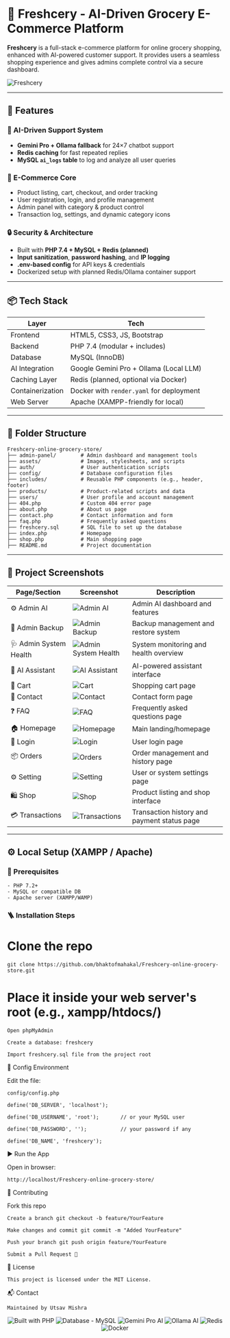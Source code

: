 # 🥦 Freshcery - AI-Driven Grocery E-Commerce Platform

**Freshcery** is a full-stack e-commerce platform for online grocery shopping, enhanced with AI-powered customer support. It provides users a seamless shopping experience and gives admins complete control via a secure dashboard.

![Freshcery](https://img.shields.io/badge/Freshcery-AI%20Grocery%20Platform-43aa8b?style=for-the-badge&logo=leaflet&logoColor=white)


---

## 🚀 Features

### 🤖 AI-Driven Support System
- **Gemini Pro + Ollama fallback** for 24×7 chatbot support
- **Redis caching** for fast repeated replies
- **MySQL `ai_logs` table** to log and analyze all user queries

### 🛒 E-Commerce Core
- Product listing, cart, checkout, and order tracking
- User registration, login, and profile management
- Admin panel with category & product control
- Transaction log, settings, and dynamic category icons

### 🔒 Security & Architecture
- Built with **PHP 7.4 + MySQL + Redis (planned)**
- **Input sanitization**, **password hashing**, and **IP logging**
- **.env-based config** for API keys & credentials
- Dockerized setup with planned Redis/Ollama container support

---

## 📦 Tech Stack

| Layer            | Tech                                      |
|------------------|-------------------------------------------|
| Frontend         | HTML5, CSS3, JS, Bootstrap                |
| Backend          | PHP 7.4 (modular + includes)              |
| Database         | MySQL (InnoDB)                            |
| AI Integration   | Google Gemini Pro + Ollama (Local LLM)    |
| Caching Layer    | Redis (planned, optional via Docker)      |
| Containerization | Docker with `render.yaml` for deployment  |
| Web Server       | Apache (XAMPP-friendly for local)         |

---

## 📁 Folder Structure

    Freshcery-online-grocery-store/
    ├── admin-panel/        # Admin dashboard and management tools
    ├── assets/             # Images, stylesheets, and scripts
    ├── auth/               # User authentication scripts
    ├── config/             # Database configuration files
    ├── includes/           # Reusable PHP components (e.g., header, footer)
    ├── products/           # Product-related scripts and data
    ├── users/              # User profile and account management
    ├── 404.php             # Custom 404 error page
    ├── about.php           # About us page
    ├── contact.php         # Contact information and form
    ├── faq.php             # Frequently asked questions
    ├── freshcery.sql       # SQL file to set up the database
    ├── index.php           # Homepage
    ├── shop.php            # Main shopping page
    ├── README.md           # Project documentation


---


## 📸 Project Screenshots

| Page/Section           | Screenshot                                   | Description                                |
|------------------------|----------------------------------------------|--------------------------------------------|
| ⚙️ Admin AI             | ![Admin AI](image/admin-ai.png)              | Admin AI dashboard and features             |
| 💾 Admin Backup         | ![Admin Backup](image/admin-backup.png)      | Backup management and restore system        |
| 🩺 Admin System Health  | ![Admin System Health](image/admin-system-health.png) | System monitoring and health overview        |
| 🤖 AI Assistant         | ![AI Assistant](image/ai-assistant.png)      | AI-powered assistant interface               |
| 🛒 Cart                 | ![Cart](image/cart.png)                       | Shopping cart page                           |
| 📩 Contact              | ![Contact](image/contact.png)                 | Contact form page                            |
| ❓ FAQ                  | ![FAQ](image/faq.png)                         | Frequently asked questions page              |
| 🏠 Homepage             | ![Homepage](image/homepage.png)               | Main landing/homepage                        |
| 🔐 Login                | ![Login](image/login.png)                     | User login page                             |
| 📦 Orders               | ![Orders](image/orders.png)                   | Order management and history page            |
| ⚙️ Setting              | ![Setting](image/settings.png)                 | User or system settings page                  |
| 🛍️ Shop                | ![Shop](image/shop.png)                       | Product listing and shop interface            |
| 💳 Transactions         | ![Transactions](image/transactions.png)       | Transaction history and payment status page  |


---

## ⚙️ Local Setup (XAMPP / Apache)

### 🧰 Prerequisites

    - PHP 7.2+
    - MySQL or compatible DB
    - Apache server (XAMPP/WAMP)

### 🪜 Installation Steps

# Clone the repo

    git clone https://github.com/bhaktofmahakal/Freshcery-online-grocery-store.git

# Place it inside your web server's root (e.g., xampp/htdocs/)

    Open phpMyAdmin
    
    Create a database: freshcery
    
    Import freshcery.sql file from the project root

🔐 Config Environment

Edit the file: 

    config/config.php
    
    define('DB_SERVER', 'localhost');
    
    define('DB_USERNAME', 'root');       // or your MySQL user
    
    define('DB_PASSWORD', '');           // your password if any
    
    define('DB_NAME', 'freshcery');

▶️ Run the App

Open in browser:

    http://localhost/Freshcery-online-grocery-store/


🤝 Contributing

Fork this repo

    Create a branch git checkout -b feature/YourFeature
    
    Make changes and commit git commit -m "Added YourFeature"
    
    Push your branch git push origin feature/YourFeature
    
    Submit a Pull Request 🚀

📄 License

    This project is licensed under the MIT License.

📬 Contact

    Maintained by Utsav Mishra

<p align="center">
  <img src="https://img.shields.io/badge/Built%20with-PHP-777BB4?style=for-the-badge&logo=php&logoColor=white" alt="Built with PHP">
  <img src="https://img.shields.io/badge/Database-MySQL-00758F?style=for-the-badge&logo=mysql&logoColor=white" alt="Database - MySQL">
  <img src="https://img.shields.io/badge/AI%20Assistant-Gemini%20Pro-4285F4?style=for-the-badge&logo=google&logoColor=white" alt="Gemini Pro AI">
  <img src="https://img.shields.io/badge/AI%20Fallback-Ollama-222222?style=for-the-badge&logo=OpenAI&logoColor=black" alt="Ollama AI">
  <img src="https://img.shields.io/badge/Caching-Redis-DC382D?style=for-the-badge&logo=redis&logoColor=white" alt="Redis">
  <img src="https://img.shields.io/badge/Deployment-Docker-2496ED?style=for-the-badge&logo=docker&logoColor=white" alt="Docker">
</p>
